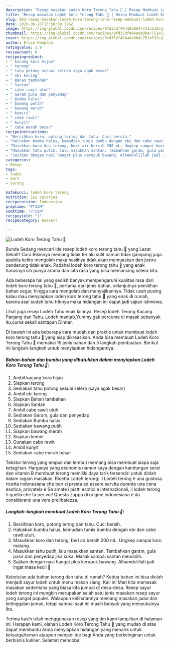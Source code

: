 ```yaml
---
description: "Resep masakan Lodeh Koro Terong Tahu 🍲 | Resep Membuat Lodeh Koro Terong Tahu 🍲 Yang Enak dan Simpel"
title: "Resep masakan Lodeh Koro Terong Tahu 🍲 | Resep Membuat Lodeh Koro Terong Tahu 🍲 Yang Enak dan Simpel"
slug: 963-resep-masakan-lodeh-koro-terong-tahu-resep-membuat-lodeh-koro-terong-tahu-yang-enak-dan-simpel
date: 2020-06-26T15:58:30.386Z
image: https://img-global.cpcdn.com/recipes/9fd35df494a0a0b4/751x532cq70/lodeh-koro-terong-tahu-🍲-foto-resep-utama.jpg
thumbnail: https://img-global.cpcdn.com/recipes/9fd35df494a0a0b4/751x532cq70/lodeh-koro-terong-tahu-🍲-foto-resep-utama.jpg
cover: https://img-global.cpcdn.com/recipes/9fd35df494a0a0b4/751x532cq70/lodeh-koro-terong-tahu-🍲-foto-resep-utama.jpg
author: Elsie Hampton
ratingvalue: 3.9
reviewcount: 8
recipeingredient:
- " kacang koro hijau"
- " terong"
- " tahu potong sesuai selera saya agak besar"
- " ebi kering"
- " Bahan tambahan"
- " Santan"
- " cabe rawit utuh"
- " Garam gula dan penyedap"
- " Bumbu halus"
- " bawang putih"
- " bawang merah"
- " kemiri"
- " cabe rawit"
- " kunyit"
- " cabe merah besar"
recipeinstructions:
- "Bersihkan koro, potong tering dan tahu. Cuci bersih."
- "Haluskan bumbu halus, kemudian tumis bumbu dengan ebi dan cabe rawit utuh."
- "Masukkan koro dan terong, beri air bersih 200 mL. Ungkep sampai koro matang."
- "Masukkan tahu putih, lalu masukkan santan. Tambahkan garam, gula pasir dan penyedap jika suka. Masak sampai santan mendidih."
- "Sajikan dengan nasi hangat plus kerupuk bawang. Alhamdulillah jadi ingat masa kecil 🥰"
categories:
- Resep
tags:
- lodeh
- koro
- terong

katakunci: lodeh koro terong 
nutrition: 161 calories
recipecuisine: Indonesian
preptime: "PT33M"
cooktime: "PT56M"
recipeyield: "1"
recipecategory: Dessert

---
```



![Lodeh Koro Terong Tahu 🍲](https://img-global.cpcdn.com/recipes/9fd35df494a0a0b4/751x532cq70/lodeh-koro-terong-tahu-🍲-foto-resep-utama.jpg)

Bunda Sedang mencari ide resep lodeh koro terong tahu 🍲 yang Lezat Sekali? Cara Bikinnya memang tidak terlalu sulit namun tidak gampang juga. apabila keliru mengolah maka hasilnya tidak akan memuaskan dan justru cenderung tidak enak. Padahal lodeh koro terong tahu 🍲 yang enak harusnya sih punya aroma dan cita rasa yang bisa memancing selera kita.

Ada beberapa hal yang sedikit banyak mempengaruhi kualitas rasa dari lodeh koro terong tahu 🍲, pertama dari jenis bahan, selanjutnya pemilihan bahan segar, hingga cara mengolah dan menyajikannya. Tidak usah pusing kalau mau menyiapkan lodeh koro terong tahu 🍲 yang enak di rumah, karena asal sudah tahu triknya maka hidangan ini dapat jadi sajian istimewa.

Lihat juga resep Lodeh Tahu enak lainnya. Resep lodeh Terong Kacang Panjang dan Tahu. Lodeh mantab,Yummy.gak percuma di masak sebanyak itu,cuma sekali santapan Dinner.


Di bawah ini ada beberapa cara mudah dan praktis untuk membuat lodeh koro terong tahu 🍲 yang siap dikreasikan. Anda bisa membuat Lodeh Koro Terong Tahu 🍲 memakai 15 jenis bahan dan 5 langkah pembuatan. Berikut ini langkah-langkah untuk menyiapkan hidangannya.

<!--inarticleads1-->

##### Bahan-bahan dan bumbu yang dibutuhkan dalam menyiapkan Lodeh Koro Terong Tahu 🍲:

1. Ambil  kacang koro hijau
1. Siapkan  terong
1. Sediakan  tahu potong sesuai selera (saya agak besar)
1. Ambil  ebi kering
1. Siapkan  Bahan tambahan
1. Siapkan  Santan
1. Ambil  cabe rawit utuh
1. Sediakan  Garam, gula dan penyedap
1. Sediakan  Bumbu halus
1. Sediakan  bawang putih
1. Siapkan  bawang merah
1. Siapkan  kemiri
1. Gunakan  cabe rawit
1. Ambil  kunyit
1. Sediakan  cabe merah besar


Tekstur terong yang empuk dan lembut memang bisa membuat siapa saja ketagihan. Harganya yang ekonomis namun kaya dengan kandungan serat dan vitamin B membuat terong memiliki daya tarik tersendiri untuk diolah dalam ragam masakan. Ricetta Lodeh terong: il Lodeh terong è una gustosa ricetta indonesiana che ben si presta ad essere servita durante una cena esotica, provatela è Se amate i piatti esotici e internazionali, il lodeh terong è quella che fa per voi! Questa zuppa di origine indonesiana è da considerarsi una vera prelibatezza. 

<!--inarticleads2-->

##### Langkah-langkah membuat Lodeh Koro Terong Tahu 🍲:

1. Bersihkan koro, potong tering dan tahu. Cuci bersih.
1. Haluskan bumbu halus, kemudian tumis bumbu dengan ebi dan cabe rawit utuh.
1. Masukkan koro dan terong, beri air bersih 200 mL. Ungkep sampai koro matang.
1. Masukkan tahu putih, lalu masukkan santan. Tambahkan garam, gula pasir dan penyedap jika suka. Masak sampai santan mendidih.
1. Sajikan dengan nasi hangat plus kerupuk bawang. Alhamdulillah jadi ingat masa kecil 🥰


Kebetulan ada bahan terong dan tahu di rumah? Kedua bahan ini bisa diolah menjadi sayur lodeh untuk menu makan siang. Kali ini Mari kita memasak masakan sederhana yang biasa kita jumpai di desa-desa. Resep sayur lodeh terong ini mungkin merupakan salah satu jenis masakan resep sayur yang sangat populer. Walaupun kelihatannya memang masakan jadul dan ketinggalan jaman, tetapi sampai saat ini masih banyak yang menyukainya lho. 

Terima kasih telah menggunakan resep yang tim kami tampilkan di halaman ini. Harapan kami, olahan Lodeh Koro Terong Tahu 🍲 yang mudah di atas dapat membantu Anda menyiapkan hidangan yang menarik untuk keluarga/teman ataupun menjadi ide bagi Anda yang berkeinginan untuk berbisnis kuliner. Selamat mencoba!
